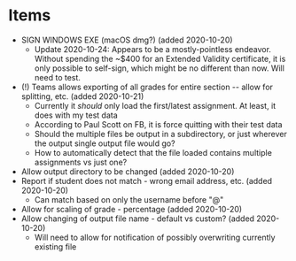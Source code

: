 # Items
* SIGN WINDOWS EXE (macOS dmg?) (added 2020-10-20)
    * Update 2020-10-24: Appears to be a mostly-pointless endeavor. Without spending the ~$400 for an Extended Validity certificate, it is only possible to self-sign, which might be no different than now. Will need to test.
* (!) Teams allows exporting of all grades for entire section -- allow for splitting, etc. (added 2020-10-21)
    * Currently it _should_ only load the first/latest assignment. At least, it does with my test data
    * According to Paul Scott on FB, it is force quitting with their test data
    * Should the multiple files be output in a subdirectory, or just wherever the output single output file would go?
    * How to automatically detect that the file loaded contains multiple assignments vs just one?
* Allow output directory to be changed (added 2020-10-20)
* Report if student does not match - wrong email address, etc. (added 2020-10-20)
    * Can match based on only the username before "@"
* Allow for scaling of grade - percentage (added 2020-10-20)
* Allow changing of output file name - default vs custom? (added 2020-10-20)
    * Will need to allow for notification of possibly overwriting currently existing file

